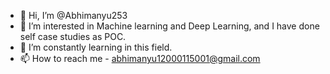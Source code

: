 - 👋 Hi, I’m @Abhimanyu253
- 👀 I’m interested in Machine learning and Deep Learning, and I have done self case studies as POC.
- 🌱 I’m constantly learning in this field.
- 📫 How to reach me - abhimanyu12000115001@gmail.com

<!---
Abhimanyu253/Abhimanyu253 is a ✨ special ✨ repository because its `README.md` (this file) appears on your GitHub profile.
You can click the Preview link to take a look at your changes.
--->
